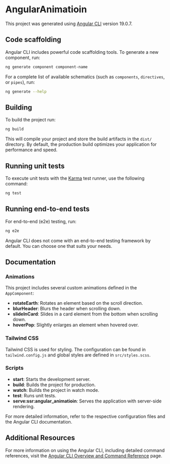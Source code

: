 # AngularAnimatioin

This project was generated using [Angular CLI](https://github.com/angular/angular-cli) version 19.0.7.

## Code scaffolding

Angular CLI includes powerful code scaffolding tools. To generate a new component, run:

```bash
ng generate component component-name
```

For a complete list of available schematics (such as `components`, `directives`, or `pipes`), run:

```bash
ng generate --help
```

## Building

To build the project run:

```bash
ng build
```

This will compile your project and store the build artifacts in the `dist/` directory. By default, the production build optimizes your application for performance and speed.

## Running unit tests

To execute unit tests with the [Karma](https://karma-runner.github.io) test runner, use the following command:

```bash
ng test
```

## Running end-to-end tests

For end-to-end (e2e) testing, run:

```bash
ng e2e
```

Angular CLI does not come with an end-to-end testing framework by default. You can choose one that suits your needs.

## Documentation

### Animations

This project includes several custom animations defined in the `AppComponent`:

- **rotateEarth**: Rotates an element based on the scroll direction.
- **blurHeader**: Blurs the header when scrolling down.
- **slideInCard**: Slides in a card element from the bottom when scrolling down.
- **hoverPop**: Slightly enlarges an element when hovered over.

### Tailwind CSS

Tailwind CSS is used for styling. The configuration can be found in `tailwind.config.js` and global styles are defined in `src/styles.scss`.

### Scripts

- **start**: Starts the development server.
- **build**: Builds the project for production.
- **watch**: Builds the project in watch mode.
- **test**: Runs unit tests.
- **serve:ssr:angular_animatioin**: Serves the application with server-side rendering.

For more detailed information, refer to the respective configuration files and the Angular CLI documentation.

## Additional Resources

For more information on using the Angular CLI, including detailed command references, visit the [Angular CLI Overview and Command Reference](https://angular.dev/tools/cli) page.
